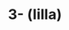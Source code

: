 ---
ee_id_thing: na
site: na
type: na
inv_num: 2020-041
url: 2020-041-illa
title: 3- (lilla)
year: '2020'
display_year: '2020'
medium: IQDemy Premium UV ink on IKEA MELLTORP table tops
dims: ''
pitch: ''
ps: ''
live_url: ''
related: ''
youtube: ''
related_code: ''
imgs: purple-adidas-2020-041-web-ih--ljMd.jpg
subheading: ''
download: ''
add_credit: ''
commission: ''
layout: things-i-made
---
